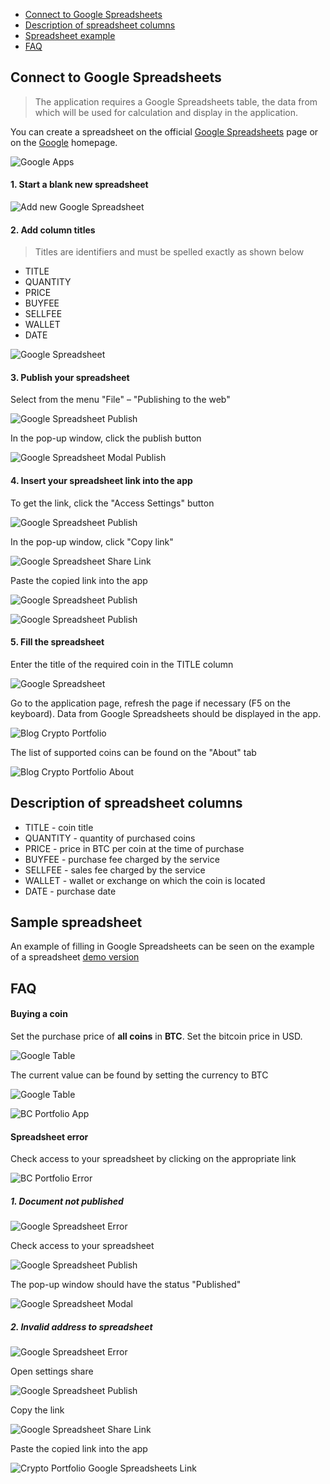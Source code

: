 <div class="contents p-3 pb-2 px-sm-5 pt-sm-4 pb-sm-3">

* [Connect to Google Spreadsheets](#connect)
* [Description of spreadsheet columns](#columns)
* [Spreadsheet example](#example)
* [FAQ](#faq)

</div>

<h2 id="connect">Connect to Google Spreadsheets</h2>

> The application requires a Google Spreadsheets table, the data from which will be used for calculation and display in the application.

You can create a spreadsheet on the official <a href="https://spreadsheets.google.com/" class="ext" target="_blank" rel="noopener noreferrer">Google Spreadsheets</a> page or on the <a href="https://www.google.com/" class="ext" target="_blank" rel="noopener noreferrer">Google</a> homepage.

<p>
    <picture class="img-wrap" style="padding-bottom: calc(480/960*100%)">
        <source data-srcset="/public/images/portfolio/google.jpg 2x, /public/images/portfolio/google_sm.jpg 1x" media="(max-width: 768px)">
        <source data-srcset="/public/images/portfolio/google@2x.jpg 2x, /public/images/portfolio/google.jpg 1x">
        <img class="img-embed lazy" data-src="/public/images/portfolio/google.jpg" alt="Google Apps">
    </picture>
</p>

#### 1. Start a blank new spreadsheet

<p>
    <picture class="img-wrap" style="padding-bottom: calc(240/960*100%)">
        <source data-srcset="/public/images/portfolio/table-new.jpg 2x, /public/images/portfolio/table-new_sm.jpg 1x" media="(max-width: 768px)">
        <source data-srcset="/public/images/portfolio/table-new@2x.jpg 2x, /public/images/portfolio/table-new.jpg 1x">
        <img class="img-embed lazy" data-src="/public/images/portfolio/table-new.jpg" alt="Add new Google Spreadsheet">
    </picture>
</p>

#### 2. Add column titles

> Titles are identifiers and must be spelled exactly as shown below

* TITLE
* QUANTITY
* PRICE
* BUYFEE
* SELLFEE
* WALLET
* DATE

<p>
    <picture class="img-wrap" style="padding-bottom: calc(240/960*100%)">
        <source data-srcset="/public/images/portfolio/table-head.jpg 2x, /public/images/portfolio/table-head_sm.jpg 1x" media="(max-width: 768px)">
        <source data-srcset="/public/images/portfolio/table-head@2x.jpg 2x, /public/images/portfolio/table-head.jpg 1x">
        <img class="img-embed lazy" data-src="/public/images/portfolio/table-head.jpg" alt="Google Spreadsheet">
    </picture>
</p>

#### 3. Publish your spreadsheet

Select from the menu "File" – "Publishing to the web"

<p>
    <picture class="img-wrap" style="padding-bottom: calc(480/960*100%)">
        <source data-srcset="/public/images/portfolio/access.jpg 2x, /public/images/portfolio/access_sm.jpg 1x" media="(max-width: 768px)">
        <source data-srcset="/public/images/portfolio/access@2x.jpg 2x, /public/images/portfolio/access.jpg 1x">
        <img class="img-embed lazy" data-src="/public/images/portfolio/access.jpg" alt="Google Spreadsheet Publish">
    </picture>
</p>

In the pop-up window, click the publish button

<p>
    <picture class="img-wrap" style="padding-bottom: calc(480/960*100%)">
        <source data-srcset="/public/images/portfolio/access-publish.jpg 2x, /public/images/portfolio/access-publish_sm.jpg 1x" media="(max-width: 768px)">
        <source data-srcset="/public/images/portfolio/access-publish@2x.jpg 2x, /public/images/portfolio/access-publish.jpg 1x">
        <img class="img-embed lazy" data-src="/public/images/portfolio/access-publish.jpg" alt="Google Spreadsheet Modal Publish">
    </picture>
</p>

#### 4. Insert your spreadsheet link into the app

To get the link, click the "Access Settings" button

<p>
    <picture class="img-wrap" style="padding-bottom: calc(240/960*100%)">
        <source data-srcset="/public/images/portfolio/table-link.jpg 2x, /public/images/portfolio/table-link_sm.jpg 1x" media="(max-width: 768px)">
        <source data-srcset="/public/images/portfolio/table-link@2x.jpg 2x, /public/images/portfolio/table-link.jpg 1x">
        <img class="img-embed lazy" data-src="/public/images/portfolio/table-link.jpg" alt="Google Spreadsheet Publish">
    </picture>
</p>

In the pop-up window, click "Copy link"

<p>
    <picture class="img-wrap" style="padding-bottom: calc(480/960*100%)">
        <source data-srcset="/public/images/portfolio/access-link.jpg 2x, /public/images/portfolio/access-link_sm.jpg 1x" media="(max-width: 768px)">
        <source data-srcset="/public/images/portfolio/access-link@2x.jpg 2x, /public/images/portfolio/access-link.jpg 1x">
        <img class="img-embed lazy" data-src="/public/images/portfolio/access-link.jpg" alt="Google Spreadsheet Share Link">
    </picture>
</p>

Paste the copied link into the app

<p>
    <picture class="img-wrap" style="padding-bottom: calc(240/960*100%)">
        <source data-srcset="/public/images/portfolio/app-add.jpg 2x, /public/images/portfolio/app-add_sm.jpg 1x" media="(max-width: 768px)">
        <source data-srcset="/public/images/portfolio/app-add@2x.jpg 2x, /public/images/portfolio/app-add.jpg 1x">
        <img class="img-embed lazy" data-src="/public/images/portfolio/app-add.jpg" alt="Google Spreadsheet Publish">
    </picture>
</p>

<p>
    <picture class="img-wrap" style="padding-bottom: calc(480/960*100%)">
        <source data-srcset="/public/images/portfolio/app-link.jpg 2x, /public/images/portfolio/app-link_sm.jpg 1x" media="(max-width: 768px)">
        <source data-srcset="/public/images/portfolio/app-link@2x.jpg 2x, /public/images/portfolio/app-link.jpg 1x">
        <img class="img-embed lazy" data-src="/public/images/portfolio/app-link.jpg" alt="Google Spreadsheet Publish">
    </picture>
</p>

#### 5. Fill the spreadsheet

Enter the title of the required coin in the TITLE column

<p>
    <picture class="img-wrap" style="padding-bottom: calc(240/960*100%)">
        <source data-srcset="/public/images/portfolio/table-fill.jpg 2x, /public/images/portfolio/table-fill_sm.jpg 1x" media="(max-width: 768px)">
        <source data-srcset="/public/images/portfolio/table-fill@2x.jpg 2x, /public/images/portfolio/table-fill.jpg 1x">
        <img class="img-embed lazy" data-src="/public/images/portfolio/table-fill.jpg" alt="Google Spreadsheet">
    </picture>
</p>

Go to the application page, refresh the page if necessary (F5 on the keyboard). Data from Google Spreadsheets should be displayed in the app.

<p>
    <picture class="img-wrap" style="padding-bottom: calc(240/960*100%)">
        <source data-srcset="/public/images/portfolio/app-filled.jpg 2x, /public/images/portfolio/app-filled_sm.jpg 1x" media="(max-width: 768px)">
        <source data-srcset="/public/images/portfolio/app-filled@2x.jpg 2x, /public/images/portfolio/app-filled.jpg 1x">
        <img class="img-embed lazy" data-src="/public/images/portfolio/app-filled.jpg" alt="Blog Crypto Portfolio">
    </picture>
</p>

The list of supported coins can be found on the "About" tab

<p>
    <picture class="img-wrap" style="padding-bottom: calc(480/960*100%)">
        <source data-srcset="/public/images/portfolio/app-coins.jpg 2x, /public/images/portfolio/app-coins_sm.jpg 1x" media="(max-width: 768px)">
        <source data-srcset="/public/images/portfolio/app-coins@2x.jpg 2x, /public/images/portfolio/app-coins.jpg 1x">
        <img class="img-embed lazy" data-src="/public/images/portfolio/app-coins.jpg" alt="Blog Crypto Portfolio About">
    </picture>
</p>

<h2 id="columns">Description of spreadsheet columns</h2>

- TITLE - coin title
- QUANTITY - quantity of purchased coins
- PRICE - price in BTC per coin at the time of purchase
- BUYFEE - purchase fee charged by the service
- SELLFEE - sales fee charged by the service
- WALLET - wallet or exchange on which the coin is located
- DATE - purchase date

<h2 id="example">Sample spreadsheet</h2>

An example of filling in Google Spreadsheets can be seen on the example of a spreadsheet <a href="https://docs.google.com/spreadsheets/d/12aYS3GD7r4IFt92GYBvs_N5h9alE57a2FWxwdOnP_ik/edit?usp=sharing" class="ext" target="_blank" rel="noopener noreferrer">demo version</a>

<h2 id="faq">FAQ</h2>

#### Buying a coin

Set the purchase price of **all coins** in **BTC**. Set the bitcoin price in USD.

<p>
    <picture class="img-wrap" style="padding-bottom: calc(240/960*100%)">
        <source data-srcset="/public/images/portfolio/faq-1-usd.jpg 2x, /public/images/portfolio/faq-1-usd_sm.jpg 1x" media="(max-width: 768px)">
        <source data-srcset="/public/images/portfolio/faq-1-usd@2x.jpg 2x, /public/images/portfolio/faq-1-usd.jpg 1x">
        <img class="img-embed lazy" data-src="/public/images/portfolio/faq-1-usd.jpg" alt="Google Table">
    </picture>
</p>

The current value can be found by setting the currency to BTC

<p>
    <picture class="img-wrap" style="padding-bottom: calc(240/960*100%)">
        <source data-srcset="/public/images/portfolio/faq-1-table.jpg 2x, /public/images/portfolio/faq-1-table_sm.jpg 1x" media="(max-width: 768px)">
        <source data-srcset="/public/images/portfolio/faq-1-table@2x.jpg 2x, /public/images/portfolio/faq-1-table.jpg 1x">
        <img class="img-embed lazy" data-src="/public/images/portfolio/faq-1-table.jpg" alt="Google Table">
    </picture>
</p>

<p>
    <picture class="img-wrap" style="padding-bottom: calc(240/960*100%)">
        <source data-srcset="/public/images/portfolio/faq-1.jpg 2x, /public/images/portfolio/faq-1_sm.jpg 1x" media="(max-width: 768px)">
        <source data-srcset="/public/images/portfolio/faq-1@2x.jpg 2x, /public/images/portfolio/faq-1.jpg 1x">
        <img class="img-embed lazy" data-src="/public/images/portfolio/faq-1.jpg" alt="BC Portfolio App">
    </picture>
</p>

#### Spreadsheet error

Check access to your spreadsheet by clicking on the appropriate link

<p>
    <picture class="img-wrap" style="padding-bottom: calc(240/960*100%)">
        <source data-srcset="/public/images/portfolio/app-error.jpg 2x, /public/images/portfolio/app-error_sm.jpg 1x" media="(max-width: 768px)">
        <source data-srcset="/public/images/portfolio/app-error@2x.jpg 2x, /public/images/portfolio/app-error.jpg 1x">
        <img class="img-embed lazy" data-src="/public/images/portfolio/app-error.jpg" alt="BC Portfolio Error">
    </picture>
</p>

##### 1. Document not published

<p>
    <picture class="img-wrap" style="padding-bottom: calc(240/960*100%)">
        <source data-srcset="/public/images/portfolio/table-access-error.jpg 2x, /public/images/portfolio/table-access-error_sm.jpg 1x" media="(max-width: 768px)">
        <source data-srcset="/public/images/portfolio/table-access-error@2x.jpg 2x, /public/images/portfolio/table-access-error.jpg 1x">
        <img class="img-embed lazy" data-src="/public/images/portfolio/table-access-error.jpg" alt="Google Spreadsheet Error">
    </picture>
</p>

Check access to your spreadsheet

<p>
    <picture class="img-wrap" style="padding-bottom: calc(480/960*100%)">
        <source data-srcset="/public/images/portfolio/access.jpg 2x, /public/images/portfolio/access_sm.jpg 1x" media="(max-width: 768px)">
        <source data-srcset="/public/images/portfolio/access@2x.jpg 2x, /public/images/portfolio/access.jpg 1x">
        <img class="img-embed lazy" data-src="/public/images/portfolio/access.jpg" alt="Google Spreadsheet Publish">
    </picture>
</p>

The pop-up window should have the status "Published"

<p>
    <picture class="img-wrap" style="padding-bottom: calc(480/960*100%)">
        <source data-srcset="/public/images/portfolio/access-check.jpg 2x, /public/images/portfolio/access-check_sm.jpg 1x" media="(max-width: 768px)">
        <source data-srcset="/public/images/portfolio/access-check@2x.jpg 2x, /public/images/portfolio/access-check.jpg 1x">
        <img class="img-embed lazy" data-src="/public/images/portfolio/access-check.jpg" alt="Google Spreadsheet Modal">
    </picture>
</p>

##### 2. Invalid address to spreadsheet

<p>
    <picture class="img-wrap" style="padding-bottom: calc(480/960*100%)">
        <source data-srcset="/public/images/portfolio/access-wrong.jpg 2x, /public/images/portfolio/access-wrong_sm.jpg 1x" media="(max-width: 768px)">
        <source data-srcset="/public/images/portfolio/access-wrong@2x.jpg 2x, /public/images/portfolio/access-wrong.jpg 1x">
        <img class="img-embed lazy" data-src="/public/images/portfolio/access-wrong.jpg" alt="Google Spreadsheet Error">
    </picture>
</p>

Open settings share

<p>
    <picture class="img-wrap" style="padding-bottom: calc(240/960*100%)">
        <source data-srcset="/public/images/portfolio/table-link.jpg 2x, /public/images/portfolio/table-link_sm.jpg 1x" media="(max-width: 768px)">
        <source data-srcset="/public/images/portfolio/table-link@2x.jpg 2x, /public/images/portfolio/table-link.jpg 1x">
        <img class="img-embed lazy" data-src="/public/images/portfolio/table-link.jpg" alt="Google Spreadsheet Publish">
    </picture>
</p>

Copy the link

<p>
    <picture class="img-wrap" style="padding-bottom: calc(480/960*100%)">
        <source data-srcset="/public/images/portfolio/access-link-copy.jpg 2x, /public/images/portfolio/access-link-copy_sm.jpg 1x" media="(max-width: 768px)">
        <source data-srcset="/public/images/portfolio/access-link-copy@2x.jpg 2x, /public/images/portfolio/access-link-copy.jpg 1x">
        <img class="img-embed lazy" data-src="/public/images/portfolio/access-link-copy.jpg" alt="Google Spreadsheet Share Link">
    </picture>
</p>

Paste the copied link into the app

<p>
    <picture class="img-wrap" style="padding-bottom: calc(480/960*100%)">
        <source data-srcset="/public/images/portfolio/app-link.jpg 2x, /public/images/portfolio/app-link_sm.jpg 1x" media="(max-width: 768px)">
        <source data-srcset="/public/images/portfolio/app-link@2x.jpg 2x, /public/images/portfolio/app-link.jpg 1x">
        <img class="img-embed lazy" data-src="/public/images/portfolio/app-link.jpg" alt="Crypto Portfolio Google Spreadsheets Link">
    </picture>
</p>
